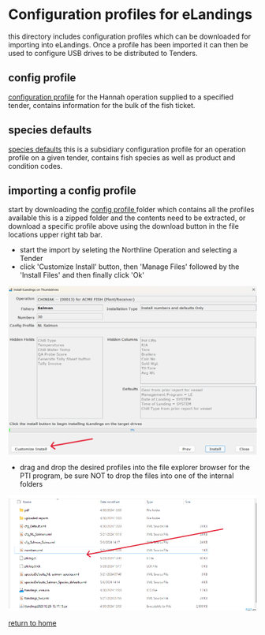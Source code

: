 # Configuration profiles for eLandings
this directory includes configuration profiles which can be downloaded for importing into eLandings. Once a profile has been imported it can then be used to configure USB drives to be distributed to Tenders.

## config profile
[configuration profile](../config/cfg_NL_Salmon.xml) for the Hannah operation supplied to a specified tender, contains information for the bulk of the fish ticket.

## species defaults
[species defaults](../config/speciesDefaults_NL-salmon-species.xml) this is a subsidiary configuration profile for an operation profile on a given tender, contains fish species as well as product and condition codes.

## importing a config profile
start by downloading the <a href="https://github.com/purpleponker/Northline_eLandings/raw/main/data/config.zip" download="config.zip"> config profile </a> folder which contains all the profiles available this is a zipped folder and the contents need to be extracted, or download a specific profile above using the download button in the file locations upper right tab bar.
- start the import by seleting the Northline Operation and selecting a Tender
- click 'Customize Install' button, then 'Manage Files' followed by the 'Install Files' and then finally click 'Ok'

![custom install location](../imgs/import_profile.png)
- drag and drop the desired profiles into the file explorer browser for the PTI program, be sure NOT to drop the files into one of the internal folders

![drag files here](../imgs/drag_here.png)

[return to home](https://github.com/purpleponker/Northline_eLandings/blob/main/README.md)

